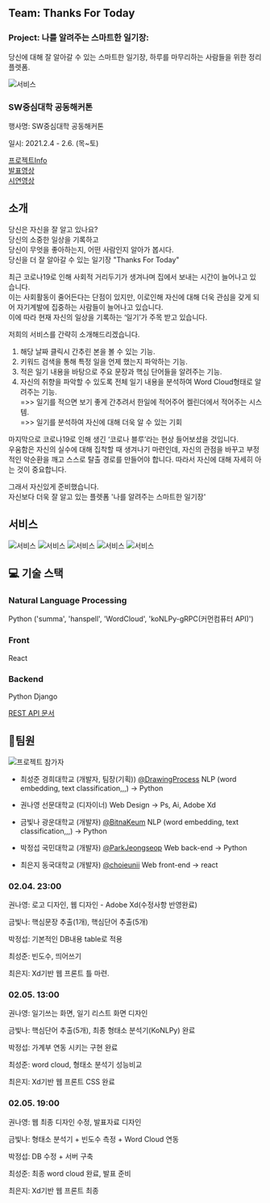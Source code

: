## Team: Thanks For Today
### Project: 나를 알려주는 스마트한 일기장:    
당신에 대해 잘 알아갈 수 있는 스마트한 일기장, 하루를 마무리하는 사람들을 위한 정리 플렛폼.


![서비스](./Docs/img/Thanks%20for%20Today%20마무리_최종-01.jpg)

### SW중심대학 공동해커톤

행사명: SW중심대학 공동해커톤

일시: 2021.2.4 - 2.6. (목~토)

[프로젝트Info](https://swhackathon.com/Team/Info/39)  
[발표영상](https://youtu.be/JZqDV9e2_E4)  
[시연영상](https://youtu.be/cevoZZ-MPNA)   

## 소개
당신은 자신을 잘 알고 있나요?   
당신의 소중한 일상을 기록하고   
당신이 무엇을 좋아하는지, 어떤 사람인지 알아가 봅시다.   
당신을 더 잘 알아갈 수 있는 일기장 "Thanks For Today"


최근 코로나19로 인해 사회적 거리두기가 생겨나며 집에서 보내는 시간이 늘어나고 있습니다.    
이는 사회활동이 줄어든다는 단점이 있지만, 이로인해 자신에 대해 더욱 관심을 갖게 되어 자기계발에 집중하는 사람들이 늘어나고 있습니다.   
이에 따라 현재 자신의 일상을 기록하는 ‘일기’가 주목 받고 있습니다. 


저희의 서비스를 간략히 소개해드리겠습니다.

1. 해당 날짜 클릭시 간추린 본을 볼 수 있는 기능.   
2. 키워드 검색을 통해 특정 일을 언제 했는지 파악하는 기능.   
3. 적은 일기 내용을 바탕으로 주요 문장과 핵심 단어들을 알려주는 기능.   
4. 자신의 취향을 파악할 수 있도록 전체 일기 내용을 분석하여 Word Cloud형태로 알려주는 기능.   
=>> 일기를 적으면 보기 좋게 간추려서 한일에 적어주어 켈린더에서 적어주는 시스템.   
=>> 일기를 분석하여 자신에 대해 더욱 알 수 있는 기회

마지막으로 코로나19로 인해 생긴 ‘코로나 블루’라는 현상 들어보셨을 것입니다.   
우움함은 자신의 실수에 대해 집착할 때 생겨나기 마련인데, 자신의 관점을 바꾸고 부정적인 악순환을 깨고 스스로 탈출 경로를 만들어야 합니다. 따라서 자신에 대해 자세히 아는 것이 중요합니다. 

그래서 자신있게 준비했습니다.    
자신보다 더욱 잘 알고 있는 플렛폼 '나를 알려주는 스마트한 일기장'


## 서비스

![서비스](./Docs/img/Thanks%20for%20Today%20마무리_최종-15.jpg)
![서비스](./Docs/img/Thanks%20for%20Today%20마무리_최종-16.jpg)
![서비스](./Docs/img/Thanks%20for%20Today%20마무리_최종-17.jpg)
![서비스](./Docs/img/Thanks%20for%20Today%20마무리_최종-18.jpg)
![서비스](./Docs/img/Thanks%20for%20Today%20마무리_최종-19.jpg)

## :computer: 기술 스택

### Natural Language Processing
Python ('summa', 'hanspell', 'WordCloud', 'koNLPy-gRPC(커먼컴퓨터 API)')

### Front
React

### Backend
Python Django

[REST API 문서](https://github.com/DrawingProcess/ThanksForToday/blob/master/django-backend/README.md)


## :busts_in_silhouette:팀원

![프로젝트 참가자](./Docs/img/프로젝트참가자.PNG)

- 최성준 경희대학교 (개발자, 팀장(기획)) [@DrawingProcess](https://github.com/DrawingProcess) NLP (word embedding, text classification,,,) -> Python

- 권나영 선문대학교 (디자이너) Web Design -> Ps, Ai, Adobe Xd

- 금빛나 광운대학교 (개발자) [@BitnaKeum](https://github.com/BitnaKeum) NLP (word embedding, text classification,,,) -> Python

- 박정섭 국민대학교 (개발자) [@ParkJeongseop](https://github.com/ParkJeongseop) Web back-end -> Python

- 최은지 동국대학교 (개발자) [@choieunii](https://github.com/choieunii) Web front-end -> react





### 02.04. 23:00

권나영: 로고 디자인, 웹 디자인 - Adobe Xd(수정사항 반영완료)

금빛나: 핵심문장 추출(1개), 핵심단어 추출(5개)

박정섭: 기본적인 DB내용 table로 적용

최성준: 빈도수, 띄어쓰기

최은지: Xd기반 웹 프론트 틀 마련.


### 02.05. 13:00

권나영: 일기쓰는 화면, 일기 리스트 화면 디자인

금빛나: 핵심단어 추출(5개), 최종 형태소 분석기(KoNLPy) 완료

박정섭: 가계부 연동 시키는 구현 완료

최성준: word cloud, 형태소 분석기 성능비교

최은지: Xd기반 웹 프론트 CSS 완료


### 02.05. 19:00

권나영: 웹 최종 디자인 수정, 발표자료 디자인

금빛나: 형태소 분석기 + 빈도수 측정 + Word Cloud 연동 

박정섭: DB 수정 + 서버 구축 

최성준: 최종 word cloud 완료, 발표 준비

최은지: Xd기반 웹 프론트 최종
